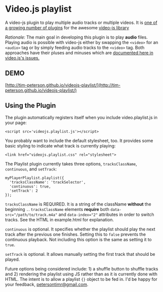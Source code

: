Video.js playlist
===================
A video-js plugin to play multiple audio tracks or multiple videos. It is [one of a growing number of plugins](https://github.com/videojs/video.js/wiki/Plugins) for the awesome [video-js library](https://github.com/videojs/video.js)

*Rationale:* The main goal in developing this plugin is to play **audio** files. Playing audio is possible with video-js either by swapping the ```<video>``` for an ```<audio>``` tag or by simply feeding audio tracks to the ```<video>``` tag. Both approaches have their pluses and minuses which are [documented here in video.js's issues.](https://github.com/videojs/video.js/issues/537?source=cc)

DEMO
----------------
[http://tim-peterson.github.io/videojs-playlist/](http://tim-peterson.github.io/videojs-playlist/)


Using the Plugin
----------------
The plugin automatically registers itself when you include video.playlist.js in your page:

    <script src='videojs.playlist.js'></script>

You probably want to include the default stylesheet, too. It provides some basic styling to indicate what track is currently playing:

    <link href="videojs.playlist.css" rel="stylesheet">

The Playlist plugin currently takes three options, ```tracksClassName```,  ```continuous```, and ```setTrack```:

    myPlayerPlaylist.playlist({
      'tracksClassName': 'trackSelector', 
      'continuous': true,
      'setTrack': 2
    });
    
```tracksClassName``` is REQUIRED. It is a string of the className **without** the beginning ```.```. ```tracksClassName``` elements **require** both  ```data-src="/path/to/track.m4a"``` and ```data-index="2"``` attributes in order to switch tracks.  See the HTML in example.html for explanation.

```continuous``` is optional. It specifies whether the playlist should play the next track after the previous one finishes. Setting this to ```false``` prevents the continuous playback. Not including this option is the same as setting it to ```true```.

```setTrack``` is optional. It allows manually setting the first track that should be played.

Future options being considered include: 1) a shuffle button to shuffle tracks and 2) rendering the playlist using JS rather than as it is currently done with HTML. The intent is to allow a playlist ```{}``` object to be fed in. I'd be happy for your feedback, petersontimr@gmail.com.


